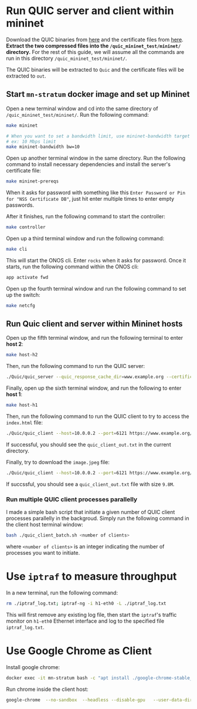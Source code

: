 # Run QUIC server and client within mininet

Download the QUIC binaries from [here](https://drive.google.com/file/d/1aLskldTWSjkwHhLZJ-VHQ5FJjE0ZtQO2/view?usp=share_link) and the certificate files from [here](https://drive.google.com/file/d/1KUiLFjDsEG8iBZt1cIi0Kmuz3d_aXKTq/view?usp=share_link). **Extract the two compressed files into the `/quic_mininet_test/mininet/` directory.** For the rest of this guide, we will assume all the commands are run in this directory `/quic_mininet_test/mininet/`.

The QUIC binaries will be extracted to `Quic` and the certificate files will be extracted to `out`.

## Start `mn-stratum` docker image and set up Mininet

Open a new terminal window and cd into the same directory of `/quic_mininet_test/mininet/`. Run the following command:

```bash
make mininet

# When you want to set a bandwidth limit, use mininet-bandwidth target instead.
# ex: 10 Mbps limit
make mininet-bandwidth bw=10
```

Open up another terminal window in the same directory. Run the following command to install necessary dependencies and install the server's certificate file:

```bash
make mininet-prereqs
```

When it asks for password with something like this `Enter Password or Pin for "NSS Certificate DB"`, just hit enter multiple times to enter empty passwords.

After it finishes, run the following command to start the controller:

```bash
make controller
```

Open up a third terminal window and run the following command:

```bash
make cli
```

This will start the ONOS cli. Enter `rocks` when it asks for password. Once it starts, run the following command within the ONOS cli:

```bash
app activate fwd
```

Open up the fourth terminal window and run the following command to set up the switch:

```bash
make netcfg
```

## Run Quic client and server within Mininet hosts

Open up the fifth terminal window, and run the following terminal to enter **host 2**:

```bash
make host-h2
```

Then, run the following command to run the QUIC server:

```bash
./Quic/quic_server --quic_response_cache_dir=www.example.org --certificate_file=out/leaf_cert.pem --key_file=out/leaf_cert.pkcs8
```

Finally, open up the sixth terminal window, and run the following to enter **host 1**:

```bash
make host-h1
```

Then, run the following command to run the QUIC client to try to access the `index.html` file:

```bash
./Quic/quic_client --host=10.0.0.2 --port=6121 https://www.example.org/ --disable_certificate_verification > quic_client_out.txt
```

If successful, you should see the `quic_client_out.txt` in the current directory.

Finally, try to download the `image.jpeg` file:

```bash
./Quic/quic_client --host=10.0.0.2 --port=6121 https://www.example.org/image.jpeg --disable_certificate_verification > quic_client_out.txt
```

If succssful, you should see a `quic_client_out.txt` file with size `9.8M`.  

### Run multiple QUIC client processes parallelly

I made a simple bash script that initiate a given number of QUIC client processes parallelly in the backgroud. Simply run the following command in the client host terminal window:

```bash
bash ./quic_client_batch.sh <number of clients>
```
where `<number of clients>` is an integer indicating the number of processes you want to initiate.

# Use `iptraf` to measure throughput

In a new terminal, run the following command:

```bash
rm ./iptraf_log.txt; iptraf-ng -i h1-eth0 -L ./iptraf_log.txt
```

This will first remove any existing log file, then start the `iptraf`'s traffic monitor on `h1-eth0` Ethernet interface and log to the specified file `iptraf_log.txt`.

# Use Google Chrome as Client

Install google chrome:
```bash
docker exec -it mn-stratum bash -c "apt install ./google-chrome-stable_current_amd64.deb"
```

Run chrome inside the client host:
```bash
google-chrome  --no-sandbox  --headless --disable-gpu   --user-data-dir=/tmp/chrome-profile   --no-proxy-server   --enable-quic   --origin-to-force-quic-on=www.example.org:443   --host-resolver-rules='MAP www.example.org:443 10.0.0.2:6121' --ignore-certificate-errors-spki-list=$(cat out/fingerprints.txt)   https://www.example.org/image.jpeg
```

